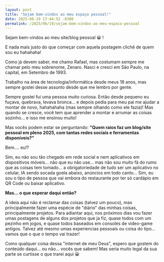 ```yaml
---
layout: post
title: "Sejam bem-vindos ao meu espaço pessoal!"
date: 2025-06-19 17:44:52 -0300
permalink: /2025/06/19/sejam-bem-vindos-ao-meu-espaco-pessoal
---
```


Sejam bem-vindos ao meu site/blog pessoal 😀 !

E nada mais justo do que começar com aquela postagem clichê de quem sou eu hahahaha!

Como já devem saber, me chamo Rafael, mas costumam sempre me chamar pelo meu sobrenome, Zenaro. Nasci e cresci em São Paulo, na capital, em Setembro de 1993.

Trabalho na área de tecnologia/informática desde meus 18 anos, mas sempre gostei desse assunto desde que me lembro por gente.

Sempre gostei fui uma pessoa muito curiosa. Então desde pequeno eu fuçava, quebrava, levava bronca... e depois pedia para meu pai me ajudar a montar de novo, hahahahaha (mas sempre olhando como ele fazia)! Mas quando se cresce, você tem que aprender a montar e arrumar as coisas sozinho... e isso me ensinou muito!

Mas vocês podem estar se perguntando: **"Quem raios faz um blog/site pessoal em pleno 2025, com tantas redes sociais e ferramentas disponíveis?"**

Bem.... eu!?

Sim, eu não sou tão chegado em rede social e nem aplicativos em dispositivos móveis... não que eu não use... mas não sou muito fã do rumo que as coisas tem tomado... a obrigatoriedade de tudo ser um aplicativo no celular, IA sendo socada goela abaixo, anúncios em todo canto... Sim, eu sou o tipo de pessoa que vai embora do restaurante por ter só cardápio em QR Code ou baixar aplicativo. 

**Mas... o que esperar daqui então?**

A ideia aqui não é reclamar das coisas (talvez um pouco), mas principalmente fazer uma espécie de "diário" das minhas coisas, principalmente projetos. Para adiantar aqui, nos próximos dias vou fazer umas postagens de alguns dos projetos que ja fiz, quase todos com um pezinho em jogos, e quase todos baseados em consoles de video-game antigos.
Talvez até mesmo umas experiencias pessoais ou coisa do tipo... vamos que o que o tempo vai trazer!

Como qualquer coisa dessa "internet de meu Deus", espero que gostem do conteúdo daqui... ou não... vocês que sabem! Mas seria muito legal da sua parte se curtisse o que trarei aqui 😀
